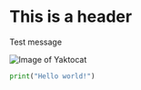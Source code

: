 # This is a header
Test message

![Image of Yaktocat](https://octodex.github.com/images/yaktocat.png)

``` python
print("Hello world!")
```
